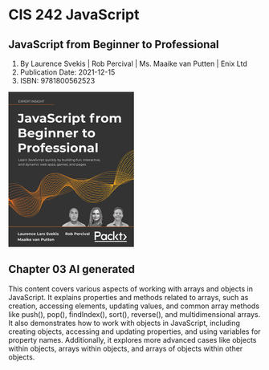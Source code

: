 # CIS 242 JavaScript

## JavaScript from Beginner to Professional
1. By Laurence Svekis | Rob Percival | Ms. Maaike van Putten | Enix Ltd
1. Publication Date: 2021-12-15
1. ISBN: 9781800562523

![alt text](image.png)

## Chapter 03 AI generated
This content covers various aspects of working with arrays and objects in JavaScript. It explains properties and methods related to arrays, such as creation, accessing elements, updating values, and common array methods like push(), pop(), findIndex(), sort(), reverse(), and multidimensional arrays. It also demonstrates how to work with objects in JavaScript, including creating objects, accessing and updating properties, and using variables for property names. Additionally, it explores more advanced cases like objects within objects, arrays within objects, and arrays of objects within other objects.
